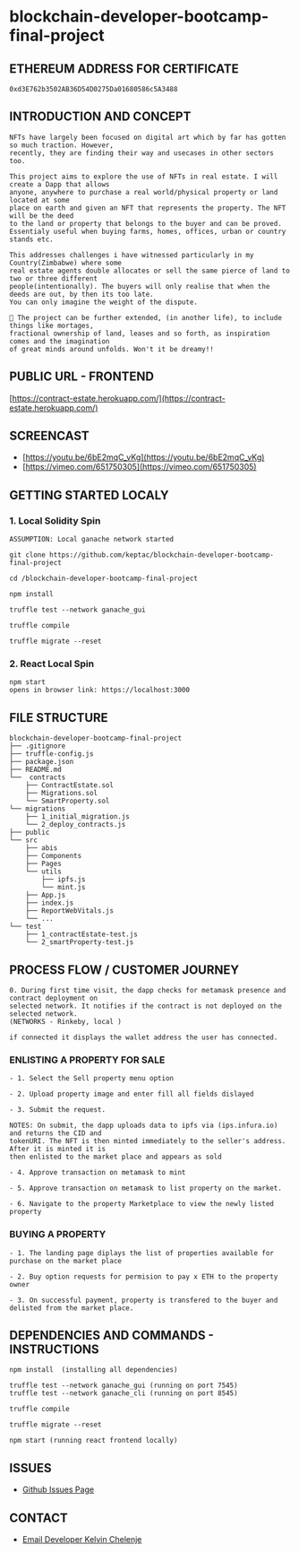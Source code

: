 # blockchain-developer-bootcamp-final-project


## ETHEREUM ADDRESS FOR CERTIFICATE 

```
0xd3E762b3502AB36D54D0275Da01680586c5A3488
```

## INTRODUCTION AND CONCEPT

```
NFTs have largely been focused on digital art which by far has gotten so much traction. However, 
recently, they are finding their way and usecases in other sectors too. 

This project aims to explore the use of NFTs in real estate. I will create a Dapp that allows 
anyone, anywhere to purchase a real world/physical property or land located at some 
place on earth and given an NFT that represents the property. The NFT will be the deed 
to the land or property that belongs to the buyer and can be proved. 
Essentialy useful when buying farms, homes, offices, urban or country stands etc. 

This addresses challenges i have witnessed particularly in my Country(Zimbabwe) where some 
real estate agents double allocates or sell the same pierce of land to two or three different 
people(intentionally). The buyers will only realise that when the deeds are out, by then its too late. 
You can only imagine the weight of the dispute.

🚀 The project can be further extended, (in another life), to include things like mortages, 
fractional ownership of land, leases and so forth, as inspiration comes and the imagination 
of great minds around unfolds. Won't it be dreamy!!

```
## PUBLIC URL - FRONTEND

[https://contract-estate.herokuapp.com/](https://contract-estate.herokuapp.com/)

## SCREENCAST

- [https://youtu.be/6bE2mqC_vKg](https://youtu.be/6bE2mqC_vKg)
- [https://vimeo.com/651750305](https://vimeo.com/651750305)

## GETTING STARTED LOCALY

### 1. Local Solidity Spin
```
ASSUMPTION: Local ganache network started

git clone https://github.com/keptac/blockchain-developer-bootcamp-final-project

cd /blockchain-developer-bootcamp-final-project

npm install

truffle test --network ganache_gui

truffle compile

truffle migrate --reset
```
### 2. React Local Spin
```
npm start
opens in browser link: https://localhost:3000
```
## FILE STRUCTURE

```
blockchain-developer-bootcamp-final-project
├── .gitignore
├── truffle-config.js
├── package.json
├── README.md
└──  contracts
	├── ContractEstate.sol
	├── Migrations.sol
	└── SmartProperty.sol
└── migrations
	├── 1_initial_migration.js
	└── 2_deploy_contracts.js
├── public
└── src
	├── abis
	├── Components
	├── Pages
	└── utils
		├── ipfs.js
		└── mint.js
	├── App.js
	├── index.js
	├── ReportWebVitals.js
	└── ...
└── test
	├── 1_contractEstate-test.js
	└── 2_smartProperty-test.js
```

## PROCESS FLOW / CUSTOMER JOURNEY

```
0. During first time visit, the dapp checks for metamask presence and contract deployment on 
selected network. It notifies if the contract is not deployed on the selected network. 
(NETWORKS - Rinkeby, local )

if connected it displays the wallet address the user has connected.
```

### ENLISTING A PROPERTY FOR SALE
```
- 1. Select the Sell property menu option

- 2. Upload property image and enter fill all fields dislayed

- 3. Submit the request. 

NOTES: On submit, the dapp uploads data to ipfs via (ips.infura.io) and returns the CID and 
tokenURI. The NFT is then minted immediately to the seller's address. After it is minted it is 
then enlisted to the market place and appears as sold

- 4. Approve transaction on metamask to mint

- 5. Approve transaction on metamask to list property on the market.

- 6. Navigate to the property Marketplace to view the newly listed property
```

### BUYING A PROPERTY
```
- 1. The landing page diplays the list of properties available for purchase on the market place

- 2. Buy option requests for permision to pay x ETH to the property owner

- 3. On successful payment, property is transfered to the buyer and delisted from the market place. 
```

## DEPENDENCIES AND COMMANDS - INSTRUCTIONS

```
npm install  (installing all dependencies)

truffle test --network ganache_gui (running on port 7545)
truffle test --network ganache_cli (running on port 8545)

truffle compile

truffle migrate --reset 

npm start (running react frontend locally)
```

## ISSUES
- [Github Issues Page](https://github.com/keptac/blockchain-developer-bootcamp-final-project/issues)

## CONTACT
- [Email Developer Kelvin Chelenje](mailto:keptac.dev@gmail.com)
